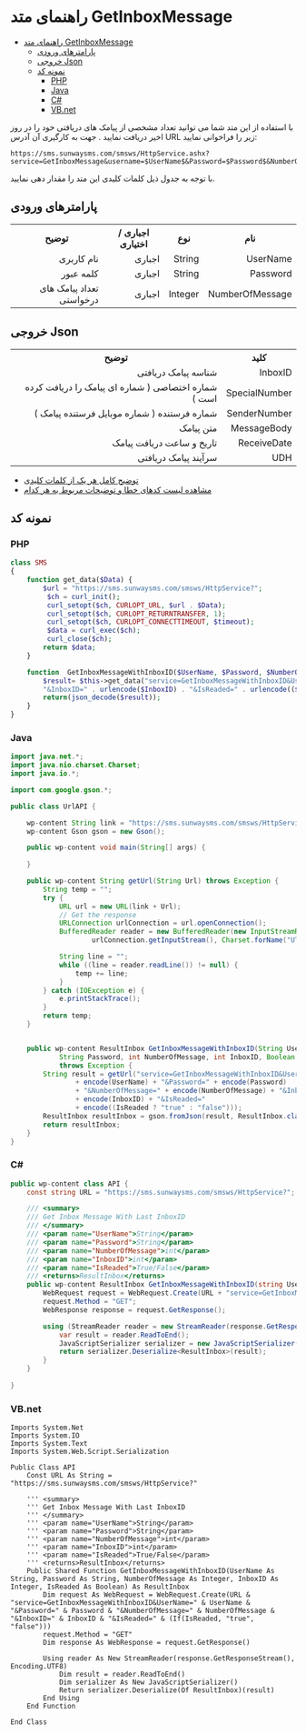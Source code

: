 # راهنمای متد GetInboxMessage
<style>
.markdown-body ul ul, .markdown-body ul ol, .markdown-body ol ol, .markdown-body ol ul {
    direction: rtl;
}
.markdown-body blockquote {
    border-left: 0!important;
    border-right: 0.25em solid #d0d7de;
}
</style>
- [راهنمای متد GetInboxMessage](#راهنمای-متد-getinboxmessage)
  - [پارامترهای ورودی](#پارامترهای-ورودی)
  - [خروجی Json](#خروجی-json)
  - [نمونه کد](#نمونه-کد)
    - [PHP](#php)
    - [Java](#java)
    - [C#](#c)
    - [VB.net](#vbnet)

با استفاده از این متد شما می توانید تعداد مشخصی از پیامک های دریافتی خود را در روز اخیر دریافت نمایید . جهت به کارگیری آن آدرس URL زیر را فراخوانی نمایید:

```
https://sms.sunwaysms.com/smsws/HttpService.ashx?service=GetInboxMessage&username=$UserName$&Password=$Password$&NumberOfMessage=$NumberOfMessage$
```

با توجه به جدول ذیل کلمات کلیدی این متد را مقدار دهی نمایید.

## پارامترهای ورودی

<table dir="rtl" align="center">
<tr><th>نام</th><th>نوع</th><th>اجباری / اختیاری</th><th>توضیح</th></tr>
<tr><td>UserName</td><td>String</td><td>اجباری</td><td>نام کاربری</td></tr>
<tr><td>Password</td><td>String</td><td>اجباری</td><td>کلمه عبور</td></tr>
<tr><td>NumberOfMessage</td><td>Integer</td><td>اجباری</td><td>تعداد پیامک های درخواستی</td></tr>
</table>

## خروجی Json

<table dir="rtl" align="center">
<tr><th>کلید</th><th>توضیح</th></tr>
<tr><td>InboxID</td><td>شناسه پیامک دریافتی</td></tr>
<tr><td>SpecialNumber</td><td>شماره اختصاصی ( شماره ای پیامک را دریافت کرده است )</td></tr>
<tr><td>SenderNumber</td><td>شماره فرستنده ( شماره موبایل فرستنده پیامک )</td></tr>
<tr><td>MessageBody</td><td>متن پیامک</td></tr>
<tr><td>ReceiveDate</td><td>تاریخ و ساعت دریافت پیامک</td></tr>
<tr><td>UDH</td><td>سرآیند پیامک دریافتی</td></tr>
</table>

- [ توضیح کامل هر یک از کلمات کلیدی](https://github.com/sunwaysms/url/blob/main/Parameters.md)
- [مشاهده لیست کدهای خطا و توضیحات مربوط به هر کدام](https://github.com/sunwaysms/url/blob/main/Errors.md)

## نمونه کد

### PHP

```PHP
class SMS
{
    function get_data($Data) {
        $url = "https://sms.sunwaysms.com/smsws/HttpService?";
         $ch = curl_init();
         curl_setopt($ch, CURLOPT_URL, $url . $Data);
         curl_setopt($ch, CURLOPT_RETURNTRANSFER, 1);
         curl_setopt($ch, CURLOPT_CONNECTTIMEOUT, $timeout);
         $data = curl_exec($ch);
         curl_close($ch);
        return $data;
    }

    function  GetInboxMessageWithInboxID($UserName, $Password, $NumberOfMessage, $InboxID, $IsReaded) {
        $result= $this->get_data("service=GetInboxMessageWithInboxID&UserName=" . urlencode($UserName) . "&Password=" . urlencode($Password) . "&NumberOfMessage=" . urlencode($NumberOfMessage) .
        "&InboxID=" . urlencode($InboxID) . "&IsReaded=" . urlencode(($IsReaded ? "true" : "false")));
        return(json_decode($result));
    }
}
```

### Java

```Java
import java.net.*;
import java.nio.charset.Charset;
import java.io.*;

import com.google.gson.*;

public class UrlAPI {

    wp-content String link = "https://sms.sunwaysms.com/smsws/HttpService?";
    wp-content Gson gson = new Gson();

    public wp-content void main(String[] args) {
        
    }

    public wp-content String getUrl(String Url) throws Exception {
        String temp = "";
        try {
            URL url = new URL(link + Url);
            // Get the response
            URLConnection urlConnection = url.openConnection();
            BufferedReader reader = new BufferedReader(new InputStreamReader(
                    urlConnection.getInputStream(), Charset.forName("UTF-8")));

            String line = "";
            while ((line = reader.readLine()) != null) {
                temp += line;
            }
        } catch (IOException e) {
            e.printStackTrace();
        }
        return temp;
    }


    public wp-content ResultInbox GetInboxMessageWithInboxID(String UserName,
            String Password, int NumberOfMessage, int InboxID, Boolean IsReaded)
            throws Exception {
        String result = getUrl("service=GetInboxMessageWithInboxID&UserName="
                + encode(UserName) + "&Password=" + encode(Password)
                + "&NumberOfMessage=" + encode(NumberOfMessage) + "&InboxID="
                + encode(InboxID) + "&IsReaded="
                + encode((IsReaded ? "true" : "false")));
        ResultInbox resultInbox = gson.fromJson(result, ResultInbox.class);
        return resultInbox;
    }
}
```

### C#

```C#
public wp-content class API {
    const string URL = "https://sms.sunwaysms.com/smsws/HttpService?";

    /// <summary>
    /// Get Inbox Message With Last InboxID
    /// </summary>
    /// <param name="UserName">String</param>
    /// <param name="Password">String</param>
    /// <param name="NumberOfMessage">int</param>
    /// <param name="InboxID">int</param>
    /// <param name="IsReaded">True/False</param>
    /// <returns>ResultInbox</returns>
    public wp-content ResultInbox GetInboxMessageWithInboxID(string UserName, string Password, int NumberOfMessage, int InboxID, bool IsReaded) {
        WebRequest request = WebRequest.Create(URL + "service=GetInboxMessageWithInboxID&UserName=" + UserName + "&Password=" + Password + "&NumberOfMessage=" + NumberOfMessage + "&InboxID=" + InboxID + "&IsReaded=" + (IsReaded ? "true" : "false"));
        request.Method = "GET";
        WebResponse response = request.GetResponse();

        using (StreamReader reader = new StreamReader(response.GetResponseStream(), Encoding.UTF8)) {
            var result = reader.ReadToEnd();
            JavaScriptSerializer serializer = new JavaScriptSerializer();
            return serializer.Deserialize<ResultInbox>(result);
        }
    }
    
}
```

### VB.net

```VB
Imports System.Net
Imports System.IO
Imports System.Text
Imports System.Web.Script.Serialization

Public Class API
    Const URL As String = "https://sms.sunwaysms.com/smsws/HttpService?"

    ''' <summary>
    ''' Get Inbox Message With Last InboxID
    ''' </summary>
    ''' <param name="UserName">String</param>
    ''' <param name="Password">String</param>
    ''' <param name="NumberOfMessage">int</param>
    ''' <param name="InboxID">int</param>
    ''' <param name="IsReaded">True/False</param>
    ''' <returns>ResultInbox</returns>
    Public Shared Function GetInboxMessageWithInboxID(UserName As String, Password As String, NumberOfMessage As Integer, InboxID As Integer, IsReaded As Boolean) As ResultInbox
        Dim request As WebRequest = WebRequest.Create(URL & "service=GetInboxMessageWithInboxID&UserName=" & UserName & "&Password=" & Password & "&NumberOfMessage=" & NumberOfMessage & "&InboxID=" & InboxID & "&IsReaded=" & (If(IsReaded, "true", "false")))
        request.Method = "GET"
        Dim response As WebResponse = request.GetResponse()

        Using reader As New StreamReader(response.GetResponseStream(), Encoding.UTF8)
            Dim result = reader.ReadToEnd()
            Dim serializer As New JavaScriptSerializer()
            Return serializer.Deserialize(Of ResultInbox)(result)
        End Using
    End Function

End Class
```
